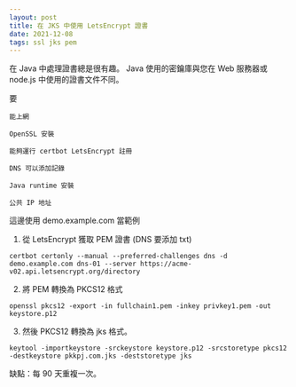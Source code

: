 ```yaml
---
layout: post
title: 在 JKS 中使用 LetsEncrypt 證書
date: 2021-12-08
tags: ssl jks pem
---
```


在 Java 中處理證書總是很有趣。 Java 使用的密鑰庫與您在 Web 服務器或 node.js 中使用的證書文件不同。

要
```
能上網

OpenSSL 安裝

能夠運行 certbot LetsEncrypt 註冊

DNS 可以添加記錄

Java runtime 安裝

公共 IP 地址

```
這邊使用 demo.example.com 當範例

1. 從 LetsEncrypt 獲取 PEM 證書 (DNS 要添加 txt)
```
certbot certonly --manual --preferred-challenges dns -d demo.example.com dns-01 --server https://acme-v02.api.letsencrypt.org/directory 
```

2. 將 PEM 轉換為 PKCS12 格式
```
openssl pkcs12 -export -in fullchain1.pem -inkey privkey1.pem -out keystore.p12
```

3. 然後 PKCS12 轉換為 jks 格式。
```
keytool -importkeystore -srckeystore keystore.p12 -srcstoretype pkcs12  -destkeystore pkkpj.com.jks -deststoretype jks
```

缺點：每 90 天重複一次。
